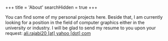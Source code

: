 +++
title = 'About'
searchHidden = true
+++

You can find some of my personal projects here. Beside that, I am currently looking for a position in the field of computer graphics either in the university or industry. I will be glad to send my resume to you upon your request: [ali.rajabi20 [at] yahoo [dot] com](mailto:ali.rajabi20@yahoo.com)
